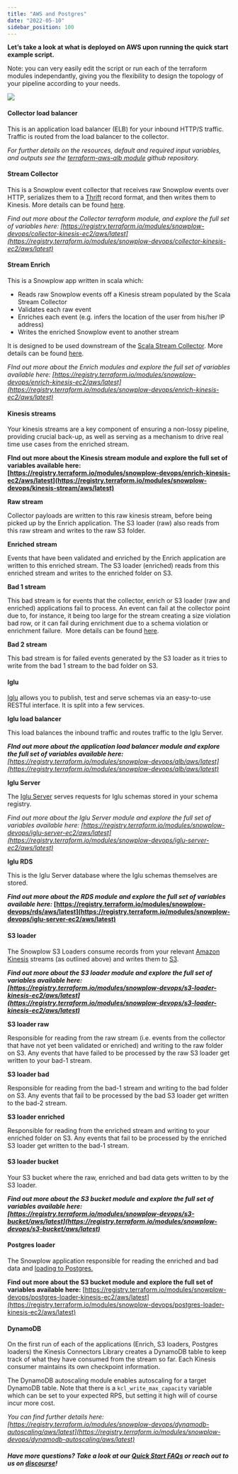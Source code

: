 ```yaml
---
title: "AWS and Postgres"
date: "2022-05-10"
sidebar_position: 100
---
```


**Let’s take a look at what is deployed on AWS upon running the quick start example script.**

Note: you can very easily edit the script or run each of the terraform modules independantly, giving you the flexibility to design the topology of your pipeline according to your needs.

![](images/image-1.png)

#### Collector load balancer

This is an application load balancer (ELB) for your inbound HTTP/S traffic. Traffic is routed from the load balancer to the collector. 

_For further details on the resources, default and required input variables, and outputs see the [terraform-aws-alb module](https://github.com/snowplow-devops/terraform-aws-alb) github repository._

#### Stream Collector

This is a Snowplow event collector that receives raw Snowplow events over HTTP, serializes them to a [Thrift](http://thrift.apache.org/) record format, and then writes them to Kinesis. More details can be found [here](/docs/pipeline-components-and-applications/stream-collector/index.md).

_Find out more about the Collector terraform module, and explore the full set of variables here: [https://registry.terraform.io/modules/snowplow-devops/collector-kinesis-ec2/aws/latest](https://registry.terraform.io/modules/snowplow-devops/collector-kinesis-ec2/aws/latest)_

#### Stream Enrich

This is a Snowplow app written in scala which: 

- Reads raw Snowplow events off a Kinesis stream populated by the Scala Stream Collector
- Validates each raw event
- Enriches each event (e.g. infers the location of the user from his/her IP address)
- Writes the enriched Snowplow event to another stream

It is designed to be used downstream of the [Scala Stream Collector](/docs/pipeline-components-and-applications/stream-collector/index.md). More details can be found [here](/docs/pipeline-components-and-applications/enrichment-components/stream-enrich/index.md). 

_FInd out more about the Enrich modules and explore the full set of variables available here: [https://registry.terraform.io/modules/snowplow-devops/enrich-kinesis-ec2/aws/latest](https://registry.terraform.io/modules/snowplow-devops/enrich-kinesis-ec2/aws/latest)_

#### Kinesis streams

Your kinesis streams are a key component of ensuring a non-lossy pipeline, providing crucial back-up, as well as serving as a mechanism to drive real time use cases from the enriched stream. 

__FInd out more about the Kinesis stream module and explore the full set of variables available here: [https://registry.terraform.io/modules/snowplow-devops/enrich-kinesis-ec2/aws/latest](https://registry.terraform.io/modules/snowplow-devops/kinesis-stream/aws/latest)__

**Raw stream**

Collector payloads are written to this raw kinesis stream, before being picked up by the Enrich application. The S3 loader (raw) also reads from this raw stream and writes to the raw S3 folder.

**Enriched stream**

Events that have been validated and enriched by the Enrich application are written to this enriched stream. The S3 loader (enriched) reads from this enriched stream and writes to the enriched folder on S3.

**Bad 1 stream**

This bad stream is for events that the collector, enrich or S3 loader (raw and enriched) applications fail to process. An event can fail at the collector point due to, for instance, it being too large for the stream creating a size violation bad row, or it can fail during enrichment due to a schema violation or enrichment failure.  More details can be found [here](/docs/managing-data-quality/failed-events/understanding-failed-events/index.md). 

**Bad 2 stream**

This bad stream is for failed events generated by the S3 loader as it tries to write from the bad 1 stream to the bad folder on S3.

#### Iglu 

[Iglu](/docs/pipeline-components-and-applications/iglu/index.md) allows you to publish, test and serve schemas via an easy-to-use RESTful interface. It is split into a few services.

**Iglu load balancer**

This load balances the inbound traffic and routes traffic to the Iglu Server. 

___FInd out more about the application load balancer module and explore the full set of variables available here:__ [https://registry.terraform.io/modules/snowplow-devops/alb/aws/latest](https://registry.terraform.io/modules/snowplow-devops/alb/aws/latest)_

**Iglu Server**

The [Iglu Server](https://github.com/snowplow/iglu/tree/master/2-repositories/iglu-server) serves requests for Iglu schemas stored in your schema registry. 

__Find out more about the Iglu Server module and explore the full set of variables available here:_ [https://registry.terraform.io/modules/snowplow-devops/iglu-server-ec2/aws/latest](https://registry.terraform.io/modules/snowplow-devops/iglu-server-ec2/aws/latest)_

**Iglu RDS**

This is the Iglu Server database where the Iglu schemas themselves are stored. 

___Find out more about the RDS module and explore the full set of variables available here:_ [https://registry.terraform.io/modules/snowplow-devops/rds/aws/latest](https://registry.terraform.io/modules/snowplow-devops/iglu-server-ec2/aws/latest)__

#### S3 loader

The Snowplow S3 Loaders consume records from your relevant [Amazon Kinesis](http://aws.amazon.com/kinesis/) streams (as outlined above) and writes them to [S3](http://aws.amazon.com/s3/). 

___Find out more about the S3 loader module and explore the full set of variables available here: [https://registry.terraform.io/modules/snowplow-devops/s3-loader-kinesis-ec2/aws/latest](https://registry.terraform.io/modules/snowplow-devops/s3-loader-kinesis-ec2/aws/latest)___

**S3 loader raw**

Responsible for reading from the raw stream (i.e. events from the collector that have not yet been validated or enriched) and writing to the raw folder on S3. Any events that have failed to be processed by the raw S3 loader get written to your bad-1 stream.

**S3 loader bad**

Responsible for reading from the bad-1 stream and writing to the bad folder on S3. Any events that fail to be processed by the bad S3 loader get written to the bad-2 stream.

**S3 loader enriched**

Responsible for reading from the enriched stream and writing to your enriched folder on S3. Any events that fail to be processed by the enriched S3 loader get written to the bad-1 stream.

#### S3 loader bucket

Your S3 bucket where the raw, enriched and bad data gets written to by the S3 loader.

___Find out more about the S3 bucket module and explore the full set of variables available here: [https://registry.terraform.io/modules/snowplow-devops/s3-bucket/aws/latest](https://registry.terraform.io/modules/snowplow-devops/s3-bucket/aws/latest)___

#### Postgres loader

The Snowplow application responsible for reading the enriched and bad data and [loading to Postgres.](/docs/pipeline-components-and-applications/loaders-storage-targets/snowplow-postgres-loader/index.md)

__Find out more about the S3 bucket module and explore the full set of variables available here:__ [https://registry.terraform.io/modules/snowplow-devops/postgres-loader-kinesis-ec2/aws/latest](https://registry.terraform.io/modules/snowplow-devops/postgres-loader-kinesis-ec2/aws/latest)

#### DynamoDB

On the first run of each of the applications (Enrich, S3 loaders, Postgres loaders) the Kinesis Connectors Library creates a DynamoDB table to keep track of what they have consumed from the stream so far. Each Kinesis consumer maintains its own checkpoint information.

The DynamoDB autoscaling module enables autoscaling for a target DynamoDB table. Note that there is a `kcl_write_max_capacity` variable which can be set to your expected RPS, but setting it high will of course incur more cost.

_You can find further details here: [https://registry.terraform.io/modules/snowplow-devops/dynamodb-autoscaling/aws/latest](https://registry.terraform.io/modules/snowplow-devops/dynamodb-autoscaling/aws/latest)_

##### Have more questions? Take a look at our [Quick Start FAQs](/docs/open-source-quick-start/quick-start-faqs/index.md) or reach out to us on [discourse](https://discourse.snowplow.io/)!
